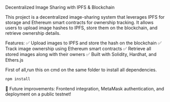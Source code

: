 Decentralized Image Sharing with IPFS & Blockchain

This project is a decentralized image-sharing system that leverages IPFS for storage and Ethereum smart contracts for ownership tracking. It allows users to upload image hashes to IPFS, store them on the blockchain, and retrieve ownership details.

Features:
✅ Upload images to IPFS and store the hash on the blockchain
✅ Track image ownership using Ethereum smart contracts
✅ Retrieve all stored images along with their owners
✅ Built with Solidity, Hardhat, and Ethers.js

First of all,run this on cmd on the same folder to install all dependencies.

```bash
npm install
```

🚀 Future improvements: Frontend integration, MetaMask authentication, and deployment on a public testnet!


